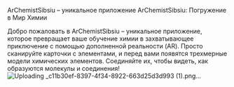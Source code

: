 
ArChemistSibsiu – уникальное приложение
ArChemistSibsiu: Погружение в Мир Химии

Добро пожаловать в ArChemistSibsiu – уникальное приложение, которое превращает ваше обучение химии в захватывающее приключение с помощью дополненной реальности (AR). Просто сканируйте карточки с элементами, и перед вами появятся трехмерные модели химических элементов. Соединяйте их, чтобы видеть, как образуются молекулы и соединения!
![Uploading _c11b30ef-8397-4f34-8922-663d25d3d993 (1).png…]()
